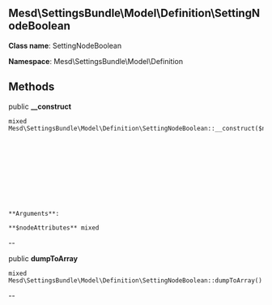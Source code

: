 Mesd\SettingsBundle\Model\Definition\SettingNodeBoolean
---------------

    

    


**Class name**: SettingNodeBoolean

**Namespace**: Mesd\SettingsBundle\Model\Definition











Methods
-------


public **__construct**

    mixed Mesd\SettingsBundle\Model\Definition\SettingNodeBoolean::__construct($nodeAttributes)











    **Arguments**:

    **$nodeAttributes** mixed 


--


public **dumpToArray**

    mixed Mesd\SettingsBundle\Model\Definition\SettingNodeBoolean::dumpToArray()












--

